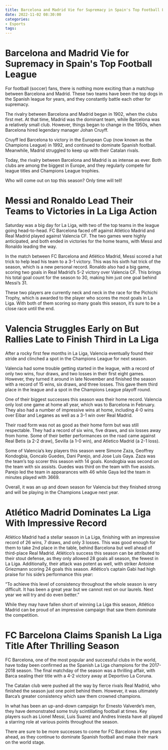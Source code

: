 ```yaml
---
title: Barcelona and Madrid Vie for Supremacy in Spain's Top Football League 
date: 2022-11-02 08:30:00
categories:
- Esports
tags:
---
```



#  Barcelona and Madrid Vie for Supremacy in Spain's Top Football League 

For football (soccer) fans, there is nothing more exciting than a matchup between Barcelona and Madrid. These two teams have been the top dogs in the Spanish league for years, and they constantly battle each other for supremacy.

The rivalry between Barcelona and Madrid began in 1902, when the clubs first met. At that time, Madrid was the dominant team, while Barcelona was a relatively small club. However, things began to change in the 1950s, when Barcelona hired legendary manager Johan Cruyff.

Cruyff led Barcelona to victory in the European Cup (now known as the Champions League) in 1992, and continued to dominate Spanish football. Meanwhile, Madrid struggled to keep up with their Catalan rivals.

Today, the rivalry between Barcelona and Madrid is as intense as ever. Both clubs are among the biggest in Europe, and they regularly compete for league titles and Champions League trophies.

Who will come out on top this season? Only time will tell!

#  Messi and Ronaldo Lead Their Teams to Victories in La Liga Action 

Saturday was a big day for La Liga, with two of the top teams in the league going head-to-head. FC Barcelona faced off against Atlético Madrid and Real Madrid played against Valencia CF. The two games were highly anticipated, and both ended in victories for the home teams, with Messi and Ronaldo leading the way.

In the match between FC Barcelona and Atlético Madrid, Messi scored a hat trick to help lead his team to a 3-1 victory. This was his sixth hat trick of the season, which is a new personal record. Ronaldo also had a big game, scoring two goals in Real Madrid’s 5-2 victory over Valencia CF. This brings his total goal count for the season to 30, making him just one goal behind Messi’s 31.

These two players are currently neck and neck in the race for the Pichichi Trophy, which is awarded to the player who scores the most goals in La Liga. With both of them scoring so many goals this season, it’s sure to be a close race until the end.

#  Valencia Struggles Early on But Rallies Late to Finish Third in La Liga 

After a rocky first few months in La Liga, Valencia eventually found their stride and clinched a spot in the Champions League for next season.

Valencia had some trouble getting started in the league, with a record of only two wins, four draws, and two losses in their first eight games. However, they turned it around in late November and finished the season with a record of 15 wins, six draws, and three losses. This gave them third place in the league and a spot in the Champions League playoff round.

One of their biggest successes this season was their home record. Valencia only lost one game at home all year, which was to Barcelona in February. They also had a number of impressive wins at home, including 4-0 wins over Eibar and Leganes as well as a 3-1 win over Real Madrid.

Their road form was not as good as their home form but was still respectable. They had a record of six wins, five draws, and six losses away from home. Some of their better performances on the road came against Real Betis (a 2-2 draw), Sevilla (a 1-0 win), and Atletico Madrid (a 2-1 loss).

Some of Valencia’s key players this season were Simone Zaza, Geoffrey Kondogbia, Goncalo Guedes, Dani Parejo, and Jose Luis Gaya. Zaza was the team’s top scorer this season with 14 goals. Kondogbia was second on the team with six assists. Guedes was third on the team with five assists. Parejo led the team in appearances with 46 while Gaya led the team in minutes played with 3669.

Overall, it was an up and down season for Valencia but they finished strong and will be playing in the Champions League next year.

#  Atlético Madrid Dominates La Liga With Impressive Record 

Atlético Madrid had a stellar season in La Liga, finishing with an impressive record of 26 wins, 7 draws, and only 3 losses. This was good enough for them to take 2nd place in the table, behind Barcelona but well ahead of third-place Real Madrid. Atlético’s success this season can be attributed to their stout defense, as they only allowed 28 goals all season, the fewest in La Liga. Additionally, their attack was potent as well, with striker Antoine Griezmann scoring 24 goals this season. Atlético’s captain Gabi had high praise for his side’s performance this year:

“To achieve this level of consistency throughout the whole season is very difficult. It has been a great year but we cannot rest on our laurels. Next year we will try and do even better.”

While they may have fallen short of winning La Liga this season, Atlético Madrid can be proud of an impressive campaign that saw them dominate the competition.

#  FC Barcelona Claims Spanish La Liga Title After Thrilling Season

FC Barcelona, one of the most popular and successful clubs in the world, have today been confirmed as the Spanish La Liga champions for the 2017-2018 season. The final matchday of the season was a thrilling affair, with Barca sealing their title with a 4-2 victory away at Deportivo La Coruna.

The Catalan club were pushed all the way by fierce rivals Real Madrid, who finished the season just one point behind them. However, it was ultimately Barca’s greater consistency which saw them crowned champions.

In what has been an up-and-down campaign for Ernesto Valverde’s men, they have demonstrated some truly scintillating football at times. Key players such as Lionel Messi, Luis Suarez and Andres Iniesta have all played a starring role at various points throughout the season.

There are sure to be more successes to come for FC Barcelona in the years ahead, as they continue to dominate Spanish football and make their mark on the world stage.